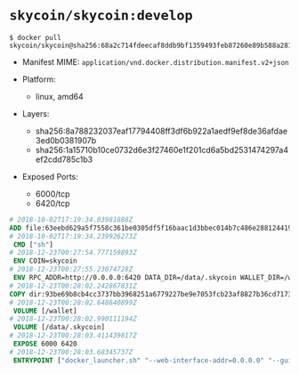 # `skycoin/skycoin:develop`

```console
$ docker pull skycoin/skycoin@sha256:68a2c714fdeecaf8ddb9bf1359493feb87260e89b588a281ae84db48bd40bb0f
```

- Manifest MIME: `application/vnd.docker.distribution.manifest.v2+json`

- Platform: 
	- linux, amd64

- Layers:
	- sha256:8a788232037eaf17794408ff3df6b922a1aedf9ef8de36afdae3ed0b0381907b
	- sha256:1a15710b10ce0732d6e3f27460e1f201cd6a5bd2531474297a4ef2cdd785c1b3

- Exposed Ports:
	- 6000/tcp
	- 6420/tcp

```dockerfile
# 2018-10-02T17:19:34.03981888Z
ADD file:63eebd629a5f7558c361be0305df5f16baac1d3bbec014b7c486e28812441969 in / 
# 2018-10-02T17:19:34.239926273Z
 CMD ["sh"]
# 2018-12-23T00:27:54.777159893Z
 ENV COIN=skycoin
# 2018-12-23T00:27:55.23074728Z
 ENV RPC_ADDR=http://0.0.0.0:6420 DATA_DIR=/data/.skycoin WALLET_DIR=/wallet WALLET_NAME=.wlt
# 2018-12-23T00:28:02.242867831Z
COPY dir:93be69b8cb4cc3737bb3968251a6779227be9e7053fcb23af8827b36cd7173a0 in / 
# 2018-12-23T00:28:02.648640899Z
 VOLUME [/wallet]
# 2018-12-23T00:28:02.990111194Z
 VOLUME [/data/.skycoin]
# 2018-12-23T00:28:03.411439817Z
 EXPOSE 6000 6420
# 2018-12-23T00:28:03.68345737Z
 ENTRYPOINT ["docker_launcher.sh" "--web-interface-addr=0.0.0.0" "--gui-dir=/usr/local/skycoin/src/gui/static"]
```

